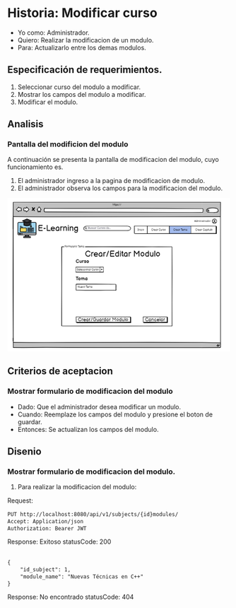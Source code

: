 # Historia: Modificar curso

- Yo como: Administrador.
- Quiero: Realizar la modificacion de un modulo.
- Para: Actualizarlo entre los demas modulos.

## Especificación de requerimientos.

1. Seleccionar curso del modulo a modificar.
2. Mostrar los campos del modulo a modificar. 
3. Modificar el modulo.

## Analisis

### Pantalla del modificion del modulo 

A continuación se presenta la pantalla de modificacion del modulo, cuyo funcionamiento es.

1. El administrador ingreso a la pagina de modificacion de modulo.
2. El administrador observa los campos para la modificacion del modulo.

![Alt text](image-(5).png)

## Criterios de aceptacion

### Mostrar formulario de modificacion del modulo

- Dado: Que el administrador desea modificar un modulo.
- Cuando: Reemplaze los campos del modulo y presione el boton de guardar.
- Entonces: Se actualizan los campos del modulo.

## Disenio

### Mostrar formulario de modificacion del modulo.

1. Para realizar la modificacion del modulo:

Request:
```
PUT http://localhost:8080/api/v1/subjects/{id}modules/
Accept: Application/json
Authorization: Bearer JWT
```
Response: Exitoso statusCode: 200
```

{
    "id_subject": 1,
    "module_name": "Nuevas Técnicas en C++"
}

```

Response: No encontrado statusCode: 404
```

```





